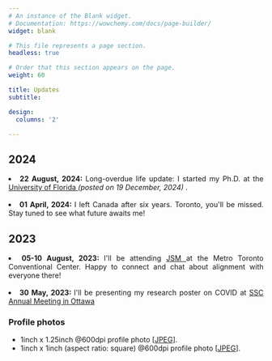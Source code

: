 ```yaml
---
# An instance of the Blank widget.
# Documentation: https://wowchemy.com/docs/page-builder/
widget: blank

# This file represents a page section.
headless: true

# Order that this section appears on the page.
weight: 60

title: Updates
subtitle:

design:
  columns: '2'

---
```


## 2024 

<div style='text-align: justify'>
<li> <b> 22 August, 2024: </b> Long-overdue life update: I started my Ph.D. at the <a href="https://stat.ufl.edu/" target="_blank"> University of Florida </a> <em> (posted on 19 December, 2024) </em>. </li>
<br/>
<li> <b> 01 April, 2024: </b> I left Canada after six years. Toronto, you'll be missed. Stay tuned to see what future awaits me! </li>
</div>

## 2023

<div style='text-align: justify'>
<li> <b> 05-10 August, 2023: </b> I'll be attending <a href="https://ww2.amstat.org/meetings/jsm/2023/" target="_blank"> JSM </a> at the Metro Toronto Conventional Center. Happy to connect and chat about alignment with everyone there! </li>
<br/>
<li> <b> 30 May, 2023: </b> I'll be presenting my research poster on COVID at <a href="https://ssc.ca/en/meetings/annual/2023-ssc-annual-meeting-ottawa" target="_blank"> SSC Annual Meeting in Ottawa </a> </li>
</div>


### Profile photos
* 1inch x 1.25inch @600dpi profile photo [[JPEG](/img/abasu-journal-600dpi.jpg)].
* 1inch x 1inch (aspect ratio: square) @600dpi profile photo [[JPEG](/img/profile-square-no-reflection.jpg)].

